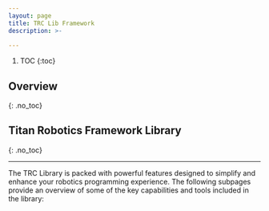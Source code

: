 ```yaml
---
layout: page
title: TRC Lib Framework
description: >-
    
---
```


1. TOC
{:toc}

## Overview
{: .no_toc}

## Titan Robotics Framework Library
{: .no_toc}

<!-- 

### Timers
`TrcTimer` manages multiple simultaneous timers, offering:
- Event signaling.
- Event callback functionality.

### Advanced Multi-tasking
Supports cooperative and multi-threaded tasks using:
- Main robot thread (scheduler for cooperative tasks).
- IO thread (sensor inputs, actuator outputs, PID control, etc.).
- Standalone threads for high-frequency or long-running tasks.

**Note:** Multi-threading requires caution to avoid shared resource contention and synchronization issues.

### Inputs
The Framework Library supports various input devices:
- **Gamepad Controllers**: Monitors button state changes and triggers callbacks.
- **Sensors**: Supports a range of sensors (e.g., ultrasonic, color, gyros) and communication protocols (I2C, Serial, SPI).
- **Driver Station Dashboard**: Provides choice and value menus for pre-competition configuration.

### Data Filters and Processors
To handle noisy sensor data, the library includes:
- Filters (e.g., IIR, Kalman, Spurious).
- Data converters (e.g., integrators for gyro data).
- Contiguous value converters for non-contiguous sensor readings.

### Outputs
The Framework Library supports diverse output devices:
- **Motors**: Enhancements include PID control, motor synchronization, stall protection, and voltage compensation.
- **Servos**: Includes features like logical-to-physical position translation, speed control, and multi-servo synchronization.
- **Lights**: Supports LED control, priority schemes, and LED matrix panels.
- **Sound**: Enables tone generation and text-to-speech for driver feedback.

### Drive Base
Provides support for:
- **Simple Differential Drive Base**: For 2-6 motors, supports basic driving strategies.
- **Mecanum Drive Base**: Enables holonomic and field-oriented driving.
- **Swerve Drive Base**: Advanced kinematics and localization.

**Features include:**
- Stall detection and event signaling.
- Gyro-assisted driving for straight motion.
- Odometry and localization using encoder and gyro data.

### Exclusive Subsystem
- Prevents conflicts between human and auto-assist operations by requiring exclusive ownership of subsystems.

### PIDF Control
- Provides advanced software PIDF controllers with features like iZone, target tolerance, and stall detection.

### Motor and Drive Base Odometry
- Tracks motor and drive base positions in real-world units.
- Optimized for performance with bulk caching and performance monitors.

### Path Following
- Supports Pure Pursuit Drive for pre-planned and dynamic paths.

### Vision
- Simplifies integration with industrial libraries like TensorFlow, AprilTag, and OpenCV.
- Provides asynchronous support to prevent blocking the main robot thread.

### Utility
- Trace Logging: Logs information at configurable levels (VERBOSE, DEBUG, INFO, WARNING, ERROR, FATAL) for debugging and performance analysis. -->

---

The TRC Library is packed with powerful features designed to simplify and enhance your robotics programming experience. The following subpages provide an overview of some of the key capabilities and tools included in the library:

